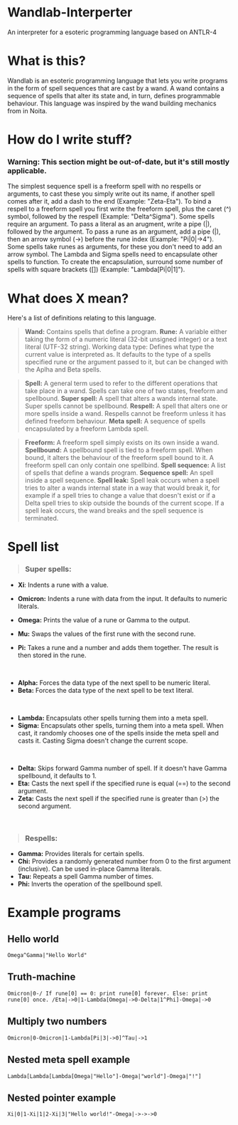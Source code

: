 # Wandlab-Interperter
An interpreter for a esoteric programming language based on ANTLR-4

# What is this?
Wandlab is an esoteric programming language that lets you write programs in the form of spell sequences that are cast by a wand. A wand contains a sequence of spells that alter its state and, in turn, defines programmable behaviour. This language was inspired by the wand building mechanics from in Noita.

# How do I write stuff?
### Warning: This section might be out-of-date, but it's still mostly applicable.
The simplest sequence spell is a freeform spell with no respells or arguments, to cast these you simply write out its name, if another spell comes after it, add a dash to the end (Example: "Zeta-Eta"). To bind a respell to a freeform spell you first write the freeform spell, plus the caret (^) symbol, followed by the respell (Example: "Delta^Sigma"). Some spells require an argument. To pass a literal as an arugment, write a pipe (|), followed by the argument. To pass a rune as an argument, add a pipe (|), then an arrow symbol (->) before the rune index (Example: "Pi|0|->4"). Some spells take runes as arguments, for these you don't need to add an arrow symbol. The Lambda and Sigma spells need to encapsulate other spells to function. To create the encapsulation, surround some number of spells with square brackets ([]) (Example: "Lambda[Pi|0|1]").
	
# What does X mean?
Here's a list of definitions relating to this language.

>**Wand:** Contains spells that define a program.
>**Rune:** A variable either taking the form of a numeric literal (32-bit unsigned integer) or a text literal (UTF-32 string).
Working data type: Defines what type the current value is interpreted as. It defaults to the type of a spells specified rune or the argument passed to it, but can be changed with the Aplha and Beta spells.
	
>**Spell:** A general term used to refer to the different operations that take place in a wand. Spells can take one of two states, freeform and spellbound.
>**Super spell:** A spell that alters a wands internal state. Super spells cannot be spellbound.
>**Respell:** A spell that alters one or more spells inside a wand. Respells cannot be freeform unless it has defined freeform behaviour.
>**Meta spell:** A sequence of spells encapsulated by a freeform Lambda spell.
	
>**Freeform:** A freeform spell simply exists on its own inside a wand.
>**Spellbound:** A spellbound spell is tied to a freeform spell. When bound, it alters the behaviour of the freeform spell bound to it. A freeform spell can only contain one spellbind.
>**Spell sequence:** A list of spells that define a wands program.
>**Sequence spell:** An spell inside a spell sequence.
>**Spell leak:** Spell leak occurs when a spell tries to alter a wands internal state in a way that would break it, for example if a spell tries to change a value that doesn't exist or if a Delta spell tries to skip outside the bounds of the current scope. If a spell leak occurs, the wand breaks and the spell sequence is terminated.

# Spell list
>### Super spells:
* **Xi**: Indents a rune with a value.
* **Omicron:** Indents a rune with data from the input. It defaults to numeric literals.
* **Omega:** Prints the value of a rune or Gamma to the output.

* **Mu:** Swaps the values of the first rune with the second rune.
* **Pi:** Takes a rune and a number and adds them together. The result is then stored in the rune.

<br>

* **Alpha:** Forces the data type of the next spell to be numeric literal.
* **Beta:** Forces the data type of the next spell to be text literal.

<br>

* **Lambda:** Encapsulats other spells turning them into a meta spell.
* **Sigma:** Encapsulats other spells, turning them into a meta spell. When cast, it randomly chooses one of the spells inside the meta spell and casts it. Casting Sigma doesn't change the current scope.

<br>

* **Delta:** Skips forward Gamma number of spell. If it doesn't have Gamma spellbound, it defaults to 1.
* **Eta:** Casts the next spell if the specified rune is equal (==) to the second argument.
* **Zeta:** Casts the next spell if the specified rune is greater than (>) the second argument.

<br>

>### Respells:
* **Gamma:** Provides literals for certain spells.
* **Chi:** Provides a randomly generated number from 0 to the first argument (inclusive). Can be used in-place Gamma literals.
* **Tau:** Repeats a spell Gamma number of times.
* **Phi:** Inverts the operation of the spellbound spell.

# Example programs

## Hello world
```
Omega^Gamma|"Hello World"
```

## Truth-machine
```
Omicron|0-/ If rune[0] == 0: print rune[0] forever. Else: print rune[0] once. /Eta|->0|1-Lambda[Omega|->0-Delta|1^Phi]-Omega|->0
```

## Multiply two numbers
```
Omicron|0-Omicron|1-Lambda[Pi|3|->0]^Tau|->1
```

## Nested meta spell example
```
Lambda[Lambda[Lambda[Omega|"Hello"]-Omega|"world"]-Omega|"!"]
```

## Nested pointer example
```
Xi|0|1-Xi|1|2-Xi|3|"Hello world!"-Omega|->->->0
```
